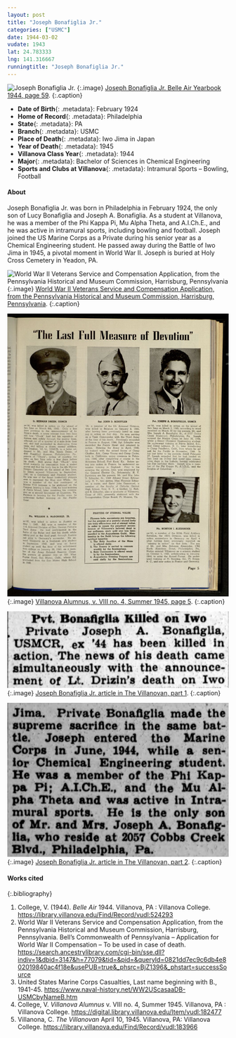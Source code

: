 ```yaml
---
layout: post
title: "Joseph Bonafiglia Jr."
categories: ["USMC"]
date: 1944-03-02
vudate: 1943
lat: 24.783333
lng: 141.316667
runningtitle: "Joseph Bonafiglia Jr."
---
```


![Joseph Bonafiglia Jr.](images/JosephBonafiglia_BelleAir.jpg)
   {:.image}
[Joseph Bonafiglia Jr. Belle Air Yearbook 1944, page 59](https://library.villanova.edu/Find/Record/vudl:524293).
  {:.caption}

* **Date of Birth**{: .metadata}: February 1924
* **Home of Record**{: .metadata}: Philadelphia
* **State**{: .metadata}: PA
* **Branch**{: .metadata}: USMC
* **Place of Death**{: .metadata}: Iwo Jima in Japan
* **Year of Death**{: .metadata}: 1945
* **Villanova Class Year**{: .metadata}: 1944
* **Major**{: .metadata}: Bachelor of Sciences in Chemical Engineering
* **Sports and Clubs at Villanova**{: .metadata}: Intramural Sports – Bowling, Football


#### About

  Joseph Bonafiglia Jr. was born in Philadelphia in February 1924, the only son of Lucy Bonafiglia and Joseph A. Bonafiglia. As a student at Villanova, he was a member of the Phi Kappa Pi, Mu Alpha Theta, and A.I.Ch.E., and he was active in intramural sports, including bowling and football. Joseph joined the US Marine Corps as a Private during his senior year as a Chemical Engineering student. He passed away during the Battle of Iwo Jima in 1945, a pivotal moment in World War II. Joseph is buried at Holy Cross Cemetery in Yeadon, PA.


![World War II Veterans Service and Compensation Application, from the Pennsylvania Historical and Museum Commission, Harrisburg, Pennsylvania](images/JosephBonafiglia_WWIIApplicationforCompensation.jpg)
   {:.image}
[World War II Veterans Service and Compensation Application, from the Pennsylvania Historical and Museum Commission, Harrisburg, Pennsylvania](https://search.ancestrylibrary.com/cgi-bin/sse.dll?indiv=1&dbid=3147&h=77079&tid=&pid=&queryId=0821dd7ec9c6db4e802019840ac4f18e&usePUB=true&_phsrc=BjZ1396&_phstart=successSource).
   {:.caption}

![Joseph Bonafiglia Jr.](images/Schuyler2.jpg)
   {:.image}
[Villanova Alumnus, v. VIII no. 4, Summer 1945, page 5](https://digital.library.villanova.edu/Item/vudl:182477).
   {:.caption}

![Joseph Bonafiglia Jr. article in The Villanovan, part 1](images/Bonafiglia1.jpg)
   {:.image}
[Joseph Bonafiglia Jr. article in The Villanovan, part 1](https://library.villanova.edu/Find/Record/vudl:183966).
   {:.caption}

![Joseph Bonafiglia Jr. article in The Villanovan, part 2](images/Bonafiglia2.jpg)
   {:.image}
[Joseph Bonafiglia Jr. article in The Villanovan, part 2](https://library.villanova.edu/Find/Record/vudl:183966).
   {:.caption}

#### Works cited

{:.bibliography}

1. College, V. (1944). _Belle Air_ 1944. Villanova, PA : Villanova College. <https://library.villanova.edu/Find/Record/vudl:524293>
2. World War II Veterans Service and Compensation Application, from the Pennsylvania Historical and Museum Commission, Harrisburg, Pennsylvania. Bell’s Commonwealth of Pennsylvania – Application for World War II Compensation – To be used in case of death. <https://search.ancestrylibrary.com/cgi-bin/sse.dll?indiv=1&dbid=3147&h=77079&tid=&pid=&queryId=0821dd7ec9c6db4e802019840ac4f18e&usePUB=true&_phsrc=BjZ1396&_phstart=successSource>
3. United States Marine Corps Casualties, Last name beginning with B., 1941-45. <https://www.naval-history.net/WW2UScasaaDB-USMCbyNameB.htm>
4. College, V. _Villanova Alumnus_  v. VIII no. 4, Summer 1945. Villanova, PA : Villanova College. <https://digital.library.villanova.edu/Item/vudl:182477>
5. Villanona, C. _The Villanovan_ April 10, 1945. Villanova, PA: Villanova College. <https://library.villanova.edu/Find/Record/vudl:183966>

